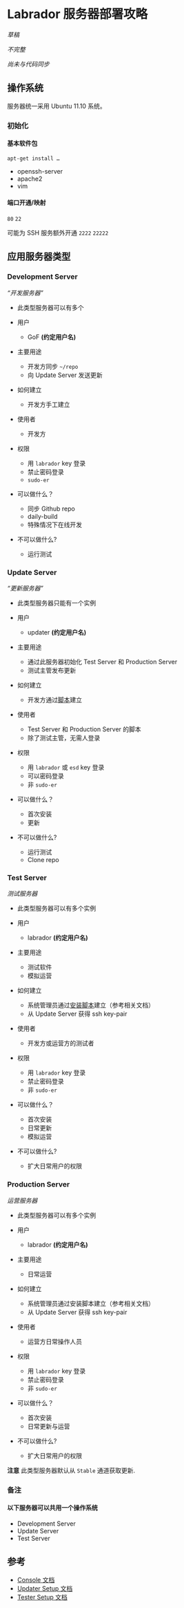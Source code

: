 # Labrador 服务器部署攻略

*草稿*

*不完整*

*尚未与代码同步*

## 操作系统

服务器统一采用 Ubuntu 11.10 系统。

### 初始化

#### 基本软件包

`apt-get install …`

- openssh-server
- apache2
- vim

#### 端口开通/映射

`80`
`22`

可能为 SSH 服务额外开通 `2222` `22222`

## 应用服务器类型

### Development Server

*“开发服务器”*

- 此类型服务器可以有多个

- 用户
	* GoF **(约定用户名)**

- 主要用途
	* 开发方同步 `~/repo`
	* 向 Update Server 发送更新
	
- 如何建立
	* 开发方手工建立
	
- 使用者
	* 开发方

- 权限
	* 用 `labrador` key 登录
	* 禁止密码登录
	* `sudo-er`
	
- 可以做什么？
	* 同步 Github repo
	* daily-build
	* 特殊情况下在线开发
	
- 不可以做什么?
	* 运行测试
	
### Update Server

*“更新服务器”*

- 此类型服务器只能有一个实例

- 用户
	* updater **(约定用户名)**
	
- 主要用途
	* 通过此服务器初始化 Test Server 和 Production Server
	* 测试主管发布更新

- 如何建立
	* 开发方通过[脚本](./admin/setup/updater/README.md)建立
	
- 使用者
	* Test Server 和 Production Server 的脚本
	* 除了测试主管，无需人登录

- 权限
	* 用 `labrador` 或 `esd` key 登录
	* 可以密码登录
	* 非 `sudo-er`
	
- 可以做什么？
	* 首次安装
	* 更新
	
- 不可以做什么?
	* 运行测试
	* Clone repo

### Test Server

*测试服务器*

- 此类型服务器可以有多个实例

- 用户
	* labrador **(约定用户名)**

- 主要用途
	* 测试软件
	* 模拟运营

- 如何建立
	* 系统管理员通过[安装脚本](./admin/setup/tester/README.md)建立（参考相关文档）
	* 从 Update Server 获得 ssh key-pair
	
- 使用者
	* 开发方或运营方的测试者

- 权限
	* 用 `labrador` key 登录
	* 禁止密码登录
	* 非 `sudo-er`
	
- 可以做什么？
	* 首次安装
	* 日常更新
	* 模拟运营
	
- 不可以做什么?
	* 扩大日常用户的权限

### Production Server

*运营服务器*

- 此类型服务器可以有多个实例

- 用户
	* labrador **(约定用户名)**

- 主要用途
	* 日常运营

- 如何建立
	* 系统管理员通过安装脚本建立（参考相关文档）
	* 从 Update Server 获得 ssh key-pair
	
- 使用者
	* 运营方日常操作人员

- 权限
	* 用 `labrador` key 登录
	* 禁止密码登录
	* 非 `sudo-er`
	
- 可以做什么？
	* 首次安装
	* 日常更新与运营
	
- 不可以做什么?
	* 扩大日常用户的权限

**注意** 此类型服务器默认从 `Stable` 通道获取更新.

### 备注

#### 以下服务器可以共用一个操作系统

- Development Server 
- Update Server
- Test Server

## 参考

- [Console 文档](./admin/console/README.md)
- [Updater Setup 文档](./admin/setup/updater/README.md)
- [Tester Setup 文档](./admin/setup/tester/README.md)